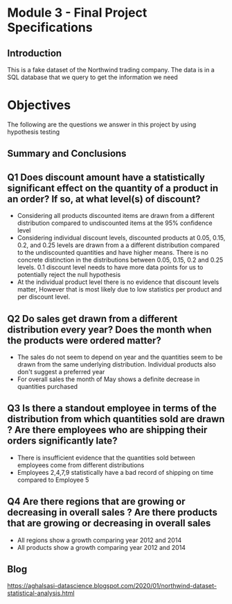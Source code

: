 
# Module 3 -  Final Project Specifications

## Introduction

This is a fake dataset of the Northwind trading company. The data is in a SQL database that we query to get the information we need

# Objectives

The following are the questions we answer in this project by using hypothesis testing

## Summary and Conclusions

## Q1 Does discount amount have a statistically significant effect on the quantity of a product in an order? If so, at what level(s) of discount?
 - Considering all products discounted items are drawn from a different distribution compared to undiscounted items at the 95% confidence level
 - Considering individual discount levels, discounted products at 0.05, 0.15, 0.2, and 0.25 levels are drawn from a a different distribution compared to the undiscounted quantities and have higher means. There is no concrete distinction in the distributions between 0.05, 0.15, 0.2 and 0.25 levels. 0.1 discount level needs to have more data points for us to potentially reject the null hypothesis
 - At the individual product level there is no evidence that discount levels matter, However that is most likely due to low statistics per product and per discount level.
 
## Q2 Do sales get drawn from a different distribution every year? Does the month when the products were ordered matter? 
 - The sales do not seem to depend on year and the quantities seem to be drawn from the same underlying distribution. Individual products also don't suggest a preferred year
 - For overall sales the month of May shows a definite decrease in quantities purchased


## Q3 Is there a standout employee in terms of the distribution from which quantities sold are drawn ? Are there employees who are shipping their orders significantly late?
 - There is insufficient evidence that the quantities sold between employees come from different distributions
 - Employees 2,4,7,9 statistically have a bad record of shipping on time compared to Employee 5

## Q4 Are there regions that are growing or decreasing in overall sales ? Are there products that are growing or decreasing in overall sales
 - All regions show a growth comparing year 2012 and 2014
 - All products show a growth comparing year 2012 and 2014


## Blog

https://aghalsasi-datascience.blogspot.com/2020/01/northwind-dataset-statistical-analysis.html